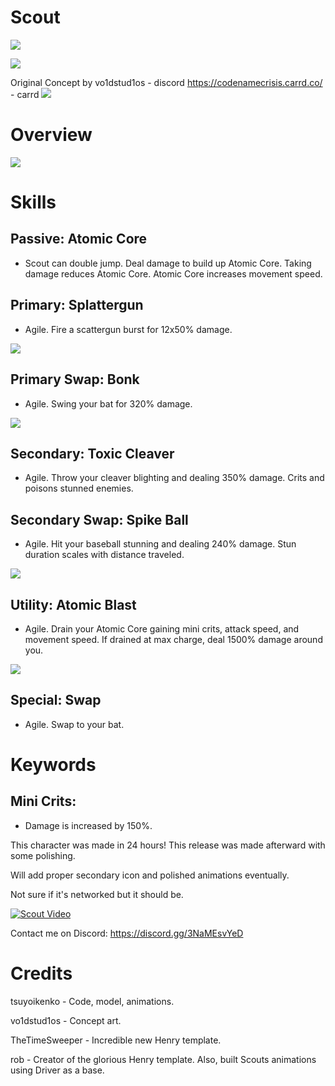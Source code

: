 # Scout

[![](https://i.postimg.cc/qRX8gj2q/Screenshot-2024-05-01-002255.png)]()

[![](https://i.postimg.cc/g2nq4ybt/icon.png)]()

Original Concept by vo1dstud1os - discord https://codenamecrisis.carrd.co/ - carrd
[![](https://i.postimg.cc/TPcwDSNz/scoutconcept.png)]()

# Overview

[![](https://i.postimg.cc/7LXH6zfD/Abyssal-Wars.png)]()

# Skills

## Passive: **Atomic Core**

- Scout can double jump. Deal damage to build up Atomic Core. Taking damage reduces Atomic Core. Atomic Core increases movement speed.

## Primary: **Splattergun**

- Agile. Fire a scattergun burst for 12x50% damage.

[![](https://i.postimg.cc/x8VgkXkj/Scout-Shotgun.gif)]()

## Primary Swap: **Bonk**

- Agile. Swing your bat for 320% damage.

[![](https://i.postimg.cc/VsTmh1xf/Scout-Swapandbat.gif)]()

## Secondary: **Toxic Cleaver**

- Agile. Throw your cleaver blighting and dealing 350% damage. Crits and poisons stunned enemies.

## Secondary Swap: **Spike Ball**

- Agile. Hit your baseball stunning and dealing 240% damage. Stun duration scales with distance traveled.

[![](https://i.postimg.cc/XqYQbTt4/Scout-Ball-Cleaver.gif)]()

## Utility: **Atomic Blast**

- Agile. Drain your Atomic Core gaining mini crits, attack speed, and movement speed. If drained at max charge, deal 1500% damage around you.

[![](https://i.postimg.cc/bNtpcWPQ/Scout-Atomic-Minicrits.gif)]()

## Special: **Swap**

- Agile. Swap to your bat.

# Keywords

## **Mini Crits**:

- Damage is increased by 150%.

This character was made in 24 hours! This release was made afterward with some polishing.

Will add proper secondary icon and polished animations eventually.

Not sure if it's networked but it should be.

[![Scout Video](https://img.youtube.com/vi/-vVGdieXHz8/0.jpg)](https://www.youtube.com/watch?v=-vVGdieXHz8)

Contact me on Discord: https://discord.gg/3NaMEsvYeD

# Credits

tsuyoikenko - Code, model, animations.

vo1dstud1os - Concept art.

TheTimeSweeper - Incredible new Henry template.

rob - Creator of the glorious Henry template. Also, built Scouts animations using Driver as a base.